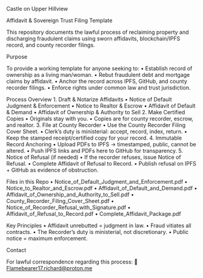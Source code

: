 Castle on Upper Hillview

Affidavit & Sovereign Trust Filing Template

This repository documents the lawful process of reclaiming property and discharging fraudulent claims using sworn affidavits, blockchain/IPFS record, and county recorder filings.

Purpose

To provide a working template for anyone seeking to:
	•	Establish record of ownership as a living man/woman.
	•	Rebut fraudulent debt and mortgage claims by affidavit.
	•	Anchor the record across IPFS, GitHub, and county recorder filings.
	•	Enforce rights under common law and trust jurisdiction.

Process Overview
	1.	Draft & Notarize Affidavits
	•	Notice of Default Judgment & Enforcement
	•	Notice to Realtor & Escrow
	•	Affidavit of Default & Demand
	•	Affidavit of Ownership & Authority to Sell
	2.	Make Certified Copies
	•	Originals stay with you.
	•	Copies are for county recorder, escrow, and realtor.
	3.	File at County Recorder
	•	Use the County Recorder Filing Cover Sheet.
	•	Clerk’s duty is ministerial: accept, record, index, return.
	•	Keep the stamped receipt/certified copy for your record.
	4.	Immutable Record Anchoring
	•	Upload PDFs to IPFS → timestamped, public, cannot be altered.
	•	Push IPFS links and PDFs here to GitHub for transparency.
	5.	Notice of Refusal (if needed)
	•	If the recorder refuses, issue Notice of Refusal.
	•	Complete Affidavit of Refusal to Record.
	•	Publish refusal on IPFS + GitHub as evidence of obstruction.

Files in this Repo
	•	Notice_of_Default_Judgment_and_Enforcement.pdf
	•	Notice_to_Realtor_and_Escrow.pdf
	•	Affidavit_of_Default_and_Demand.pdf
	•	Affidavit_of_Ownership_and_Authority_to_Sell.pdf
	•	County_Recorder_Filing_Cover_Sheet.pdf
	•	Notice_of_Recorder_Refusal_with_Signature.pdf
	•	Affidavit_of_Refusal_to_Record.pdf
	•	Complete_Affidavit_Package.pdf

Key Principles
	•	Affidavit unrebutted = judgment in law.
	•	Fraud vitiates all contracts.
	•	The Recorder’s duty is ministerial, not discretionary.
	•	Public notice = maximum enforcement.

Contact

For lawful correspondence regarding this process:
📧 Flamebearer17.richard@proton.me
